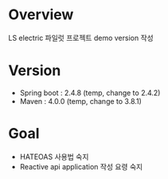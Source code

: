 # Overview
LS electric 파일럿 프로젝트 demo version 작성

# Version
* Spring boot : 2.4.8 (temp, change to 2.4.2)
* Maven : 4.0.0 (temp, change to 3.8.1)

# Goal
* HATEOAS 사용법 숙지  
* Reactive api application 작성 요령 숙지